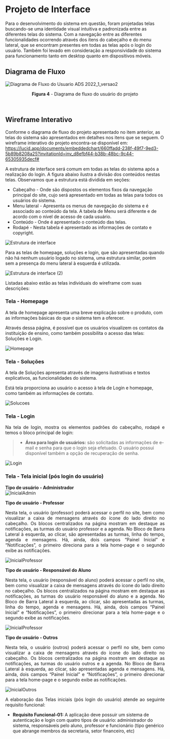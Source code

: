
# Projeto de Interface

Para o desenvolvimento do sistema em questão, foram projetadas telas buscando-se uma identidade visual intuitiva e padronizada entre as diferentes telas do sistema. Com a navegação entre as diferentes funcionalidades ocorrendo através dos itens do cabeçalho e do menu lateral, que se encontram presentes em todas as telas após o login do usuário. Também foi levado em consideração a responsividade do sistema para funcionamento tanto em desktop quanto em dispositivos móveis.

## Diagrama de Fluxo

![Diagrama de Fluxo do Usuario ADS 2022_1_versao2](https://user-images.githubusercontent.com/74699119/161865551-187fd8c1-57fa-46f2-89b4-0887ca632947.png)
<p align="center"><b>Figura 4</b> - Diagrama de fluxo do usuário do projeto</p>
<br>

## Wireframe Interativo

Conforme o diagrama de fluxo do projeto apresentado no item anterior, as telas do sistema são apresentados em detalhes nos itens que se seguem. 
O wireframe interativo do projeto encontra-se disponível em: https://lucid.app/documents/embeddedchart/660ffadd-238f-49f7-9ed3-5b89b8208a25?invitationId=inv_d8efbf44-b38b-48bc-9c44-65305935decf# 

A estrutura de interface será comum em todas as telas do sistema após a realização do login. A figura abaixo ilustra a divisão dos conteúdos nestas telas. 
Observamos que a estrutura está dividida em seções:
* Cabeçalho - Onde são dispostos os elementos fixos da navegação principal do site, cujo será apresentado em todas as telas para todos os usuários do sistema.
* Menu lateral - Apresenta os menus de navegação do sistema e é associado ao conteúdo da tela. A tabela de Menu será diferente e de acordo com o nível de acesso de cada usuário. 
* Conteúdo - Onde é apresentado o conteúdo das telas.
* Rodapé - Nesta tabela é apresentado as informações de contato e copyright.

![Estrutura de interface](https://user-images.githubusercontent.com/89323922/162098121-d093dcc0-0448-4161-bc2f-da9640ca54fb.png)

Para as telas de homepage, soluções e login, que são apresentadas quando não há nenhum usuário logado no sistema, uma estrutura similar, porém sem a presença do menu lateral à esquerda é utilizada.

 ![Estrutura de interface (2)](https://user-images.githubusercontent.com/89323922/162333677-47a725a1-fb14-410f-aa98-f01dcf57b345.png)


 Listadas abaixo estão as telas individuais do wireframe com suas descrições:
 
 ### Tela - Homepage
 
 <p>A tela de homepage apresenta uma breve explicação sobre o produto, com as informações básicas do que o sistema tem a oferecer.</p>
 <p>Através dessa página, é possivel que os usuários visualizem os contatos da instituição de ensino, como também possibilita o acesso das telas: Soluções e Login.</p>
 
![Homepage](https://user-images.githubusercontent.com/74699119/162334329-5fb9f5c3-4905-401a-957d-6eca9e8b04bb.png)

 ### Tela - Soluções
 
 <p>A tela de Soluções apresenta através de imagens ilustrativas e textos explicativos, as funcionalidades do sistema.</p>
 <p>Está tela proporciona ao usuário o acesso à tela de Login e homepage, como também as informações de contato.</p>
 
![Solucoes](https://user-images.githubusercontent.com/74699119/162334174-b2def755-07c6-43ef-9b74-ad1275951866.png)

 ### Tela - Login
 
<p align="justify">  Na tela de login, mostra os elementos padrões do cabeçalho, rodapé e temos o bloco principal de login:
 
> - **Área para login de usuários:** são solicitadas as informações de e-mail e senha para que o login seja efetuado. O usuário possui disponível também a opção de recuperação de senha.</p>

![Login](https://user-images.githubusercontent.com/74699119/162334186-8bc32fd8-8a8e-413e-959e-324fbcd9b6e5.png)

 ### Tela - Tela inicial (pós login do usuário)
 
<b>Tipo de usuário - Administrador</b><br>
 ![InicialAdmin](https://user-images.githubusercontent.com/74699119/162332939-cfbc70e6-2803-46b9-afe0-334ea8afcb76.png)

<b>Tipo de usuário - Professor</b><br>

<p align="justify"> Nesta tela, o usuário (professor) poderá acessar o perfil no site, bem como visualizar a caixa de mensagens através do ícone do lado direito no cabeçalho. Os blocos centralizados na página mostram em destaque as notificações, as turmas do usuário professor e a agenda.  No Bloco de Barra Lateral à esquerda, ao clicar, são apresentadas as turmas, linha do tempo, agenda e mensagens. Há, ainda, dois campos “Painel Inicial” e “Notificações”, o primeiro direciona para a tela home-page e o segundo exibe as notificações.</p>

 ![InicialProfessor](https://user-images.githubusercontent.com/74699119/162332931-935dd871-c045-4242-a640-d5c940eb541b.png)
 
<b>Tipo de usuário - Responsável do Aluno</b><br>

<p align="justify"> Nesta tela, o usuário (responsável do aluno) poderá acessar o perfil no site, bem como visualizar a caixa de mensagens através do ícone do lado direito no cabeçalho. Os blocos centralizados na página mostram em destaque as notificações, as turmas do usuário responsável do aluno e a agenda.  No Bloco de Barra Lateral à esquerda, ao clicar, são apresentadas as turmas, linha do tempo, agenda e mensagens. Há, ainda, dois campos “Painel Inicial” e “Notificações”, o primeiro direcionar para a tela home-page e o segundo exibe as notificações.</p>

![InicialProfessor](https://user-images.githubusercontent.com/74699119/162334270-59eb5755-c46a-4fd5-8d24-cbc4a4b826c1.png)

<b>Tipo de usuário - Outros</b><br>

<p align="justify"> Nesta tela, o usuário (outros) poderá acessar o perfil no site, bem como visualizar a caixa de mensagens através do ícone do lado direito no cabeçalho. Os blocos centralizados na página mostram em destaque as notificações, as turmas do usuário outros e a agenda.  No Bloco de Barra Lateral à esquerda, ao clicar, são apresentadas agenda e mensagens. Há, ainda, dois campos “Painel Inicial” e “Notificações”, o primeiro direcionar para a tela home-page e o segundo exibe as notificações.</p>

![InicialOutros](https://user-images.githubusercontent.com/74699119/162333489-bfc29083-5e9c-4f47-bbf6-9f65edf7ea93.png)

<p align="justify"> A elaboração das Telas iniciais (pós login do usuário) atende ao seguinte requisito funcional:
 
- **Requisito Funcional-01:** A aplicação deve possuir um sistema de autenticação e login com quatro tipos de usuário: administrador do sistema, responsáveis pelo aluno, professor e funcionário (tipo genérico que abrange membros da secretaria, setor financeiro, etc)</p>



